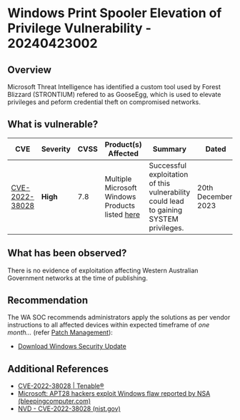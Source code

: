 # Windows Print Spooler Elevation of Privilege Vulnerability - 20240423002

## Overview

Microsoft Threat Intelligence has identified a custom tool used by Forest Blizzard (STRONTIUM) refered to as GooseEgg, which is used to elevate privileges and peform credential theft on compromised networks.

## What is vulnerable?

| CVE                                                               | Severity | CVSS | Product(s) Affected                                                                                                      | Summary                                                                                | Dated               |
| ----------------------------------------------------------------- | -------- | ---- | ------------------------------------------------------------------------------------------------------------------------ | -------------------------------------------------------------------------------------- | ------------------- |
| [CVE-2022-38028](https://nvd.nist.gov/vuln/detail/CVE-2022-38028) | **High** | 7.8  | Multiple Microsoft Windows Products listed [here](https://msrc.microsoft.com/update-guide/en-US/advisory/CVE-2022-38028) | Successful exploitation of this vulnerability could lead to gaining SYSTEM privileges. | 20th December, 2023 |

## What has been observed?

There is no evidence of exploitation affecting Western Australian Government networks at the time of publishing.

## Recommendation

The WA SOC recommends administrators apply the solutions as per vendor instructions to all affected devices within expected timeframe of *one month...* (refer [Patch Management](../guidelines/patch-management.md)):

- [Download Windows Security Update](https://msrc.microsoft.com/update-guide/en-US/advisory/CVE-2022-38028)

## Additional References

- [CVE-2022-38028 | Tenable®](https://www.tenable.com/cve/CVE-2022-38028)
- [Microsoft: APT28 hackers exploit Windows flaw reported by NSA (bleepingcomputer.com)](https://www.bleepingcomputer.com/news/security/microsoft-russian-apt28-hackers-exploit-windows-flaw-reported-by-nsa-using-gooseegg-tool/)
- [NVD - CVE-2022-38028 (nist.gov)](https://nvd.nist.gov/vuln/detail/CVE-2022-38028)
